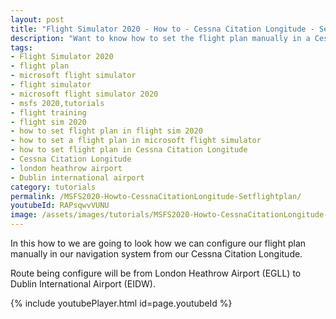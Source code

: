 ```yaml
---
layout: post
title: "Flight Simulator 2020 - How to - Cessna Citation Longitude - Set flight plan"
description: "Want to know how to set the flight plan manually in a Cessna Citation Longitude than view this video"
tags:
- Flight Simulator 2020
- flight plan
- microsoft flight simulator
- flight simulator
- microsoft flight simulator 2020
- msfs 2020,tutorials
- flight training
- flight sim 2020
- how to set flight plan in flight sim 2020
- how to set a flight plan in microsoft flight simulator
- how to set flight plan in Cessna Citation Longitude
- Cessna Citation Longitude
- london heathrow airport
- Dublin international airport
category: tutorials
permalink: /MSFS2020-Howto-CessnaCitationLongitude-Setflightplan/
youtubeId: RAPsqwvVUNU
image: /assets/images/tutorials/MSFS2020-Howto-CessnaCitationLongitude-Setflightplan.jpg
---
```

In this how to we are going to look how we can configure our flight plan manually in our navigation system from our Cessna Citation Longitude. 

Route being configure will be from London Heathrow Airport
(EGLL) to Dublin International Airport (EIDW).

{% include youtubePlayer.html id=page.youtubeId %}